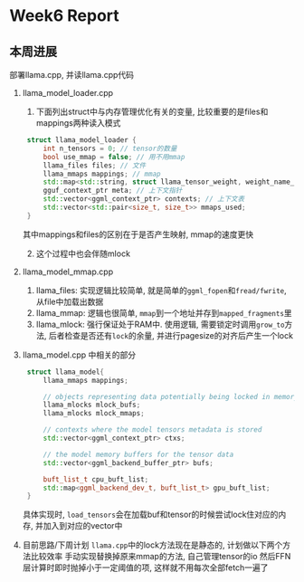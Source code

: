 # Week6 Report
## 本周进展
部署llama.cpp, 并读llama.cpp代码
1. llama_model_loader.cpp
   1. 下面列出struct中与内存管理优化有关的变量, 比较重要的是files和mappings两种读入模式
   ```cpp
    struct llama_model_loader {
        int n_tensors = 0; // tensor的数量
        bool use_mmap = false; // 用不用mmap
        llama_files files; // 文件
        llama_mmaps mappings; // mmap
        std::map<std::string, struct llama_tensor_weight, weight_name_comparer> weights_map; // 张量的权重
        gguf_context_ptr meta; // 上下文指针
        std::vector<ggml_context_ptr> contexts; // 上下文表
        std::vector<std::pair<size_t, size_t>> mmaps_used;
    }
   ```
   其中mappings和files的区别在于是否产生映射, mmap的速度更快

   2. 这个过程中也会伴随mlock
2. llama_model_mmap.cpp
   1. llama_files: 实现逻辑比较简单, 就是简单的`ggml_fopen`和`fread/fwrite`, 从file中加载出数据
   2. llama_mmap: 逻辑也很简单, `mmap`到一个地址并存到`mapped_fragments`里
   3. llama_mlock: 强行保证处于RAM中. 使用逻辑, 需要锁定时调用`grow_to`方法, 后者检查是否还有`lock`的余量, 并进行pagesize的对齐后产生一个lock
3. llama_model.cpp 中相关的部分
   ```cpp
    struct llama_model{
        llama_mmaps mappings;

        // objects representing data potentially being locked in memory
        llama_mlocks mlock_bufs;
        llama_mlocks mlock_mmaps;

        // contexts where the model tensors metadata is stored
        std::vector<ggml_context_ptr> ctxs;

        // the model memory buffers for the tensor data
        std::vector<ggml_backend_buffer_ptr> bufs;

        buft_list_t cpu_buft_list;
        std::map<ggml_backend_dev_t, buft_list_t> gpu_buft_list;
    }
   ```
   具体实现时, `load_tensors`会在加载buf和tensor的时候尝试lock住对应的内存, 并加入到对应的vector中
4. 目前思路/下周计划
   `llama.cpp`中的lock方法现在是静态的, 计划做以下两个方法比较效率
   手动实现替换掉原来mmap的方法, 自己管理tensor的io
   然后FFN层计算时即时抛掉小于一定阈值的项, 这样就不用每次全部fetch一遍了

